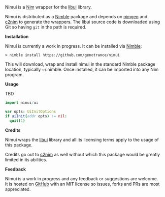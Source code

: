 Nimui is a [Nim](https://nim-lang.org/) wrapper for the [libui](https://github.com/andlabs/libui) library.

Nimui is distributed as a [Nimble](https://github.com/nim-lang/nimble) package and depends on [nimgen](https://github.com/genotrance/nimgen) and [c2nim](https://github.com/nim-lang/c2nim/) to generate the wrappers. The libui source code is downloaded using Git so having ```git``` in the path is required.

__Installation__

Nimui is currently a work in progress. It can be installed via [Nimble](https://github.com/nim-lang/nimble):

```
> nimble install https://github.com/genotrance/nimui
```

This will download, wrap and install nimui in the standard Nimble package location, typically ~/.nimble. Once installed, it can be imported into any Nim program.

__Usage__

TBD

```nim
import nimui/ui

var opts: UiInitOptions
if uiInit(addr opts) != nil:
  quit(1)
```

__Credits__

Nimui wraps the [libui](https://github.com/andlabs/libui) library and all its licensing terms apply to the usage of this package.

Credits go out to [c2nim](https://github.com/nim-lang/c2nim/) as well without which this package would be greatly limited in its abilities.

__Feedback__

Nimui is a work in progress and any feedback or suggestions are welcome. It is hosted on [GitHub](https://github.com/genotrance/nimui) with an MIT license so issues, forks and PRs are most appreciated.
